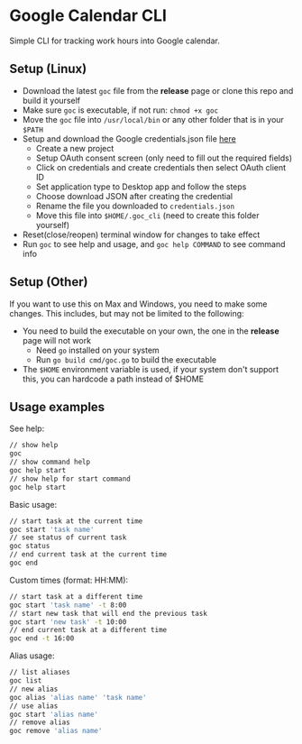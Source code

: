 # Google Calendar CLI

Simple CLI for tracking work hours into Google calendar.

## Setup (Linux)

- Download the latest `goc` file from the **release** page or clone this repo and build it yourself
- Make sure `goc` is executable, if not run: `chmod +x goc`
- Move the `goc` file into `/usr/local/bin` or any other folder that is in your `$PATH`
- Setup and download the Google credentials.json file [here](https://console.cloud.google.com/apis/credentials)
  - Create a new project
  - Setup OAuth consent screen (only need to fill out the required fields)
  - Click on credentials and create credentials then select OAuth client ID
  - Set application type to Desktop app and follow the steps
  - Choose download JSON after creating the credential
  - Rename the file you downloaded to `credentials.json`
  - Move this file into `$HOME/.goc_cli` (need to create this folder yourself)
- Reset(close/reopen) terminal window for changes to take effect
- Run `goc` to see help and usage, and `goc help COMMAND` to see command info

## Setup (Other)

If you want to use this on Max and Windows, you need to make some changes.
This includes, but may not be limited to the following:

- You need to build the executable on your own, the one in the **release** page will not work
  - Need `go` installed on your system
  - Run `go build cmd/goc.go` to build the executable
- The `$HOME` environment variable is used, if your system don't support this, you can hardcode a path instead of $HOME

## Usage examples

See help:
```bash
// show help
goc
// show command help
goc help start
// show help for start command
goc help start
```

Basic usage:
```bash
// start task at the current time
goc start 'task name'
// see status of current task
goc status
// end current task at the current time
goc end
```

Custom times (format: HH:MM):
```bash
// start task at a different time
goc start 'task name' -t 8:00
// start new task that will end the previous task
goc start 'new task' -t 10:00
// end current task at a different time
goc end -t 16:00
```

Alias usage:
```bash
// list aliases
goc list
// new alias
goc alias 'alias name' 'task name'
// use alias
goc start 'alias name'
// remove alias
goc remove 'alias name'
```